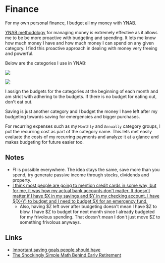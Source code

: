 # Finance
For my own personal finance, I budget all my money with [YNAB](https://www.youneedabudget.com).

[YNAB methodology](https://www.youneedabudget.com/method/) for managing money is extremely effective as it allows me to be be more proactive with budgeting and spending. It lets me know how much money I have and how much money I can spend on any given category. I find this proactive approach in dealing with money very freeing and powerful.

Below are the categories I use in YNAB:

![](https://i.imgur.com/9Erp4Rs.png)

![](https://i.imgur.com/Fe8BPyc.png)

I assign the budgets for the categories at the beginning of each month and am strict with adhering to the budgets. If there is no budget for eating out, don't eat out.

Saving is just another category and I budget the money I have left after my budgeting towards saving for emergencies and bigger purchases.

For recurring expenses such as my `Monthly` and `Annually` category groups, I put the recurring cost as part of the category name. This lets met easily evaluate the costs of my recurring payments and analyze it at a glance and makes budgeting for future easier too.

## Notes
- FI is possible everywhere. The idea stays the same, save more than you spend, try generate passive income through stocks, dividends and property.
- [I think most people are going to mention credit cards in some way, but for me, it was how my actual bank accounts don't matter. It doesn't matter if I have $X in my savings and $Y in my checking account. I have $(X+Y) to budget and I need to budget $X for an emergency fund.](https://www.reddit.com/r/ynab/comments/908iob/what_was_the_hardest_part_of_ynab_for_you_to/)
	- Also, having $Z left over after budgeting doesn't mean I have $Z to blow. I have $Z to budget for next month since I already budgeted for my frivolous spending. That doesn't mean I don't just move $Z to something frivolous anyways.

## Links
- [Important saving goals people should have](https://www.reddit.com/r/ynab/comments/8d4ab4/what_is_the_best_approach_for_budgeting_savings/)
- [The Shockingly Simple Math Behind Early Retirement](https://www.mrmoneymustache.com/2012/01/13/the-shockingly-simple-math-behind-early-retirement/)